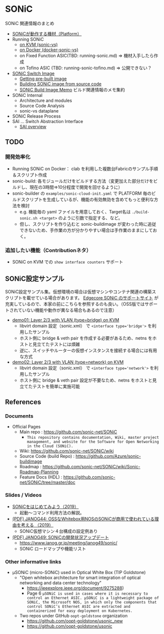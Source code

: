 # SONiC

SONiC 関連情報のまとめ

- [SONiCが動作する機材（Platform）](sonic-platform.md)
- Running SONiC
  - [on KVM (sonic-vs)](running-sonic-kvm.md)
  - [on Docker (docker-sonic-vs)](running-sonic-docker.md)
  - on Fixed Function ASIC(TBD: running-sonic.md) ⇒ 機材入手したら作成
  - on Tofino ASIC (TBD: running-sonic-tofino.md) ⇒ 公開できない？
- [SONiC Switch Image](sonic-image.md)
  - [Getting pre-built image](sonic-image.md#getting-pre-built-image)
  - [Building SONiC image from source code](sonic-image.md)
  - [SONiC Build Image Memo](sonic-buildimage-memo.md) ビルド関連情報のメモ集約
- SONiC Internal
  - Architecture and modules
  - Source Code Analysis
  - sonic-vs dataplane
- SONiC Release Process
- SAI ... Switch Abstraction Interface
  - [SAI overview](sai.md)

## TODO

### 開発効率化
- Running SONiC on Docker： clab を利用した複数台Fabricのサンプル手順＆スクリプト作成
- sonic-build: 各モジュールだけをビルドする方法（変更加えた部分だけをビルドし、現在の3時間⇒10分程度で開発を回せるように）
- sonic-builder の `examples/sonic-cloud-init.yaml` で PLATFORM 毎のビルドスクリプトを生成しているが、機能の有効無効を含めてもっと便利な方法を検討
  - e.g. 機能毎の yaml ファイルを用意しておく、Target名は `./build-sonic.sh <target>` のように引数で指定する、など。
  - 但し、スクリプトを作り込むと sonic-buildimage が変わった時に追従できないため、手作業の方が分かりやすい場合は手作業のままにしておく。


### 追加したい機能（Contributionネタ）

- SONiC on KVM での `show interface counters` サポート

## SONiC設定サンプル

SONiC設定サンプル集。仮想環境の場合は仮想マシンやコンテナ関連の構築スクリプトを載せている場合があります。
[Edgecore SONiC のサポートサイト](https://support.edge-core.com/hc/en-us/categories/360002134713-Edgecore-SONiC) が充実しているので、本家の前にこちらを参照するのも良い。（OSS版ではサポートされていない機能や動作が異なる場合もあるので注意）


- [demo01: Layer 2/3 with VLAN (type=bridge) on KVM](running-sonic-kvm.md#demo01-layer-23-with-vlan-typebridge)
  - libvirt domain 設定（sonic.xml） で `<interface type='bridge'>` を利用したサンプル
  - ホスト側に bridge & veth pair を作成する必要があるため、netns をホストと見立てたテストには煩雑
  - 逆に、スイッチやルーターの仮想インスタンスを接続する場合には有用な方式
- [demo02: Layer 2/3 with VLAN (type=network) on KVM](running-sonic-kvm.md#demo02-layer-23-with-vlan-typenetwork)
  - libvirt domain 設定（sonic.xml） で `<interface type='network'>` を利用したサンプル
  - ホスト側に bridge & veth pair 設定が不要なため、netns をホストと見立てたテストを簡単に実施可能


## References

### Documents

- Official Pages
  - Main repo : https://github.com/sonic-net/SONiC
    - `This repository contains documentation, Wiki, master project management, and website for the Software for Open Networking in the Cloud (SONiC).`
  - Wiki: https://github.com/sonic-net/SONiC/wiki
  - Source Code (build Repo) : https://github.com/Azure/sonic-buildimage
  - Roadmap : https://github.com/sonic-net/SONiC/wiki/Sonic-Roadmap-Planning
  - Feature Docs (HDL) : https://github.com/sonic-net/SONiC/tree/master/doc

### Slides / Videos

- [SONiCをはじめてみよう（2019）](https://speakerdeck.com/imasaruoki/sonicwohazimetemiyou)
  - 起動～コマンド利用方法の解説。
- [(PDF) JANOG44: OSSなWhitebox用NOSのSONiCが商用で使われている理由を考える （2019）](https://www.janog.gr.jp/meeting/janog44/application/files/1415/6396/6082/janog44_sonic_kuwata-00.pdf)
  - SONiC仮想マシン４台構成の設定例あり
- [(PDF) JANOG49: SONiCの開発状況アップデート](https://www.janog.gr.jp/meeting/janog49/wp-content/uploads/2022/01/JANOGWeeeeeK%C3%AE%C3%B7%C3%A8J%C3%84%C3%A6%C3%B9%E2%94%90_APRESIA_v.0.1.pdf)
  - https://www.janog.gr.jp/meeting/janog49/sonic/
  - SONiC ロードマップや機能リスト

### Other informative links

- µSONiC (micro-SONiC) used in Optical White Box (TIP Goldstone)
  - "Open whitebox architecture for smart integration of optical networking and data center technology"
    - https://ieeexplore.ieee.org/document/9275288)
    - Page 6 `µSONiC is used in cases where it is necessary to control an Ethernet ASIC. µSONiC is a lightweight package of SONiC, the Microsoft NOS, in which only the components that control SONiC’s Ethernet ASIC are extracted and containerized for easy deployment on Kubernetes.`
  - Two repos under GitHub `oopt-goldstone` organization 
    - https://github.com/oopt-goldstone/usonic_new
    - https://github.com/oopt-goldstone/usonic